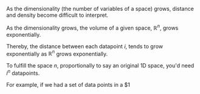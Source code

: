 As the dimensionality (the number of variables of a space) grows, distance and density become difficult to interpret.

As the dimensionality grows, the volume of a given space, $\mathbb{R}^n$, grows exponentially.

Thereby, the distance between each datapoint $i$, tends to grow exponentially as $\mathbb{R}^n$ grows exponentially.

To fulfill the space $n$, proportionally to say an original 1D space, you'd need $i^n$ datapoints.

For example, if we had a set of data points in a $1